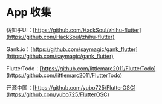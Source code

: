 # App 收集

仿知乎UI：[https://github.com/HackSoul/zhihu-flutter](https://github.com/HackSoul/zhihu-flutter)

Gank.io：[https://github.com/saymagic/gank_flutter](https://github.com/saymagic/gank_flutter)

FlutterTodo：[https://github.com/littlemarc2011/FlutterTodo](https://github.com/littlemarc2011/FlutterTodo)

开源中国：[https://github.com/yubo725/FlutterOSC](https://github.com/yubo725/FlutterOSC)


